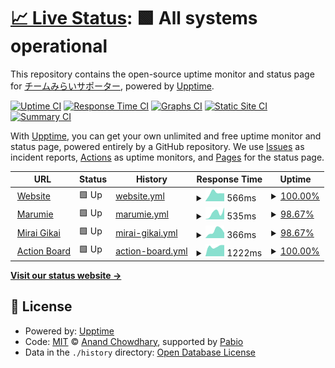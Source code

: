 # [📈 Live Status](https://team-mirai-volunteer.github.io/upptime): <!--live status--> **🟩 All systems operational**

This repository contains the open-source uptime monitor and status page for [チームみらいサポーター](https://team-mir.ai), powered by [Upptime](https://github.com/upptime/upptime).

[![Uptime CI](https://github.com/team-mirai-volunteer/upptime/workflows/Uptime%20CI/badge.svg)](https://github.com/team-mirai-volunteer/upptime/actions?query=workflow%3A%22Uptime+CI%22)
[![Response Time CI](https://github.com/team-mirai-volunteer/upptime/workflows/Response%20Time%20CI/badge.svg)](https://github.com/team-mirai-volunteer/upptime/actions?query=workflow%3A%22Response+Time+CI%22)
[![Graphs CI](https://github.com/team-mirai-volunteer/upptime/workflows/Graphs%20CI/badge.svg)](https://github.com/team-mirai-volunteer/upptime/actions?query=workflow%3A%22Graphs+CI%22)
[![Static Site CI](https://github.com/team-mirai-volunteer/upptime/workflows/Static%20Site%20CI/badge.svg)](https://github.com/team-mirai-volunteer/upptime/actions?query=workflow%3A%22Static+Site+CI%22)
[![Summary CI](https://github.com/team-mirai-volunteer/upptime/workflows/Summary%20CI/badge.svg)](https://github.com/team-mirai-volunteer/upptime/actions?query=workflow%3A%22Summary+CI%22)

With [Upptime](https://upptime.js.org), you can get your own unlimited and free uptime monitor and status page, powered entirely by a GitHub repository. We use [Issues](https://github.com/team-mirai-volunteer/upptime/issues) as incident reports, [Actions](https://github.com/team-mirai-volunteer/upptime/actions) as uptime monitors, and [Pages](https://team-mirai-volunteer.github.io/upptime) for the status page.

<!--start: status pages-->
<!-- This summary is generated by Upptime (https://github.com/upptime/upptime) -->
<!-- Do not edit this manually, your changes will be overwritten -->
<!-- prettier-ignore -->
| URL | Status | History | Response Time | Uptime |
| --- | ------ | ------- | ------------- | ------ |
| <img alt="" src="https://icons.duckduckgo.com/ip3/team-mir.ai.ico" height="13"> [Website](https://team-mir.ai) | 🟩 Up | [website.yml](https://github.com/team-mirai-volunteer/upptime/commits/HEAD/history/website.yml) | <details><summary><img alt="Response time graph" src="./graphs/website/response-time-week.png" height="20"> 566ms</summary><br><a href="https://team-mirai-volunteer.github.io/upptime/history/website"><img alt="Response time 566" src="https://img.shields.io/endpoint?url=https%3A%2F%2Fraw.githubusercontent.com%2Fteam-mirai-volunteer%2Fupptime%2FHEAD%2Fapi%2Fwebsite%2Fresponse-time.json"></a><br><a href="https://team-mirai-volunteer.github.io/upptime/history/website"><img alt="24-hour response time 566" src="https://img.shields.io/endpoint?url=https%3A%2F%2Fraw.githubusercontent.com%2Fteam-mirai-volunteer%2Fupptime%2FHEAD%2Fapi%2Fwebsite%2Fresponse-time-day.json"></a><br><a href="https://team-mirai-volunteer.github.io/upptime/history/website"><img alt="7-day response time 566" src="https://img.shields.io/endpoint?url=https%3A%2F%2Fraw.githubusercontent.com%2Fteam-mirai-volunteer%2Fupptime%2FHEAD%2Fapi%2Fwebsite%2Fresponse-time-week.json"></a><br><a href="https://team-mirai-volunteer.github.io/upptime/history/website"><img alt="30-day response time 566" src="https://img.shields.io/endpoint?url=https%3A%2F%2Fraw.githubusercontent.com%2Fteam-mirai-volunteer%2Fupptime%2FHEAD%2Fapi%2Fwebsite%2Fresponse-time-month.json"></a><br><a href="https://team-mirai-volunteer.github.io/upptime/history/website"><img alt="1-year response time 566" src="https://img.shields.io/endpoint?url=https%3A%2F%2Fraw.githubusercontent.com%2Fteam-mirai-volunteer%2Fupptime%2FHEAD%2Fapi%2Fwebsite%2Fresponse-time-year.json"></a></details> | <details><summary><a href="https://team-mirai-volunteer.github.io/upptime/history/website">100.00%</a></summary><a href="https://team-mirai-volunteer.github.io/upptime/history/website"><img alt="All-time uptime 100.00%" src="https://img.shields.io/endpoint?url=https%3A%2F%2Fraw.githubusercontent.com%2Fteam-mirai-volunteer%2Fupptime%2FHEAD%2Fapi%2Fwebsite%2Fuptime.json"></a><br><a href="https://team-mirai-volunteer.github.io/upptime/history/website"><img alt="24-hour uptime 100.00%" src="https://img.shields.io/endpoint?url=https%3A%2F%2Fraw.githubusercontent.com%2Fteam-mirai-volunteer%2Fupptime%2FHEAD%2Fapi%2Fwebsite%2Fuptime-day.json"></a><br><a href="https://team-mirai-volunteer.github.io/upptime/history/website"><img alt="7-day uptime 100.00%" src="https://img.shields.io/endpoint?url=https%3A%2F%2Fraw.githubusercontent.com%2Fteam-mirai-volunteer%2Fupptime%2FHEAD%2Fapi%2Fwebsite%2Fuptime-week.json"></a><br><a href="https://team-mirai-volunteer.github.io/upptime/history/website"><img alt="30-day uptime 100.00%" src="https://img.shields.io/endpoint?url=https%3A%2F%2Fraw.githubusercontent.com%2Fteam-mirai-volunteer%2Fupptime%2FHEAD%2Fapi%2Fwebsite%2Fuptime-month.json"></a><br><a href="https://team-mirai-volunteer.github.io/upptime/history/website"><img alt="1-year uptime 100.00%" src="https://img.shields.io/endpoint?url=https%3A%2F%2Fraw.githubusercontent.com%2Fteam-mirai-volunteer%2Fupptime%2FHEAD%2Fapi%2Fwebsite%2Fuptime-year.json"></a></details>
| <img alt="" src="https://icons.duckduckgo.com/ip3/marumie.team-mir.ai.ico" height="13"> [Marumie](https://marumie.team-mir.ai/o/team-mirai) | 🟩 Up | [marumie.yml](https://github.com/team-mirai-volunteer/upptime/commits/HEAD/history/marumie.yml) | <details><summary><img alt="Response time graph" src="./graphs/marumie/response-time-week.png" height="20"> 535ms</summary><br><a href="https://team-mirai-volunteer.github.io/upptime/history/marumie"><img alt="Response time 535" src="https://img.shields.io/endpoint?url=https%3A%2F%2Fraw.githubusercontent.com%2Fteam-mirai-volunteer%2Fupptime%2FHEAD%2Fapi%2Fmarumie%2Fresponse-time.json"></a><br><a href="https://team-mirai-volunteer.github.io/upptime/history/marumie"><img alt="24-hour response time 535" src="https://img.shields.io/endpoint?url=https%3A%2F%2Fraw.githubusercontent.com%2Fteam-mirai-volunteer%2Fupptime%2FHEAD%2Fapi%2Fmarumie%2Fresponse-time-day.json"></a><br><a href="https://team-mirai-volunteer.github.io/upptime/history/marumie"><img alt="7-day response time 535" src="https://img.shields.io/endpoint?url=https%3A%2F%2Fraw.githubusercontent.com%2Fteam-mirai-volunteer%2Fupptime%2FHEAD%2Fapi%2Fmarumie%2Fresponse-time-week.json"></a><br><a href="https://team-mirai-volunteer.github.io/upptime/history/marumie"><img alt="30-day response time 535" src="https://img.shields.io/endpoint?url=https%3A%2F%2Fraw.githubusercontent.com%2Fteam-mirai-volunteer%2Fupptime%2FHEAD%2Fapi%2Fmarumie%2Fresponse-time-month.json"></a><br><a href="https://team-mirai-volunteer.github.io/upptime/history/marumie"><img alt="1-year response time 535" src="https://img.shields.io/endpoint?url=https%3A%2F%2Fraw.githubusercontent.com%2Fteam-mirai-volunteer%2Fupptime%2FHEAD%2Fapi%2Fmarumie%2Fresponse-time-year.json"></a></details> | <details><summary><a href="https://team-mirai-volunteer.github.io/upptime/history/marumie">98.67%</a></summary><a href="https://team-mirai-volunteer.github.io/upptime/history/marumie"><img alt="All-time uptime 98.67%" src="https://img.shields.io/endpoint?url=https%3A%2F%2Fraw.githubusercontent.com%2Fteam-mirai-volunteer%2Fupptime%2FHEAD%2Fapi%2Fmarumie%2Fuptime.json"></a><br><a href="https://team-mirai-volunteer.github.io/upptime/history/marumie"><img alt="24-hour uptime 98.67%" src="https://img.shields.io/endpoint?url=https%3A%2F%2Fraw.githubusercontent.com%2Fteam-mirai-volunteer%2Fupptime%2FHEAD%2Fapi%2Fmarumie%2Fuptime-day.json"></a><br><a href="https://team-mirai-volunteer.github.io/upptime/history/marumie"><img alt="7-day uptime 98.67%" src="https://img.shields.io/endpoint?url=https%3A%2F%2Fraw.githubusercontent.com%2Fteam-mirai-volunteer%2Fupptime%2FHEAD%2Fapi%2Fmarumie%2Fuptime-week.json"></a><br><a href="https://team-mirai-volunteer.github.io/upptime/history/marumie"><img alt="30-day uptime 98.67%" src="https://img.shields.io/endpoint?url=https%3A%2F%2Fraw.githubusercontent.com%2Fteam-mirai-volunteer%2Fupptime%2FHEAD%2Fapi%2Fmarumie%2Fuptime-month.json"></a><br><a href="https://team-mirai-volunteer.github.io/upptime/history/marumie"><img alt="1-year uptime 98.67%" src="https://img.shields.io/endpoint?url=https%3A%2F%2Fraw.githubusercontent.com%2Fteam-mirai-volunteer%2Fupptime%2FHEAD%2Fapi%2Fmarumie%2Fuptime-year.json"></a></details>
| <img alt="" src="https://icons.duckduckgo.com/ip3/gikai.team-mir.ai.ico" height="13"> [Mirai Gikai](https://gikai.team-mir.ai) | 🟩 Up | [mirai-gikai.yml](https://github.com/team-mirai-volunteer/upptime/commits/HEAD/history/mirai-gikai.yml) | <details><summary><img alt="Response time graph" src="./graphs/mirai-gikai/response-time-week.png" height="20"> 366ms</summary><br><a href="https://team-mirai-volunteer.github.io/upptime/history/mirai-gikai"><img alt="Response time 366" src="https://img.shields.io/endpoint?url=https%3A%2F%2Fraw.githubusercontent.com%2Fteam-mirai-volunteer%2Fupptime%2FHEAD%2Fapi%2Fmirai-gikai%2Fresponse-time.json"></a><br><a href="https://team-mirai-volunteer.github.io/upptime/history/mirai-gikai"><img alt="24-hour response time 366" src="https://img.shields.io/endpoint?url=https%3A%2F%2Fraw.githubusercontent.com%2Fteam-mirai-volunteer%2Fupptime%2FHEAD%2Fapi%2Fmirai-gikai%2Fresponse-time-day.json"></a><br><a href="https://team-mirai-volunteer.github.io/upptime/history/mirai-gikai"><img alt="7-day response time 366" src="https://img.shields.io/endpoint?url=https%3A%2F%2Fraw.githubusercontent.com%2Fteam-mirai-volunteer%2Fupptime%2FHEAD%2Fapi%2Fmirai-gikai%2Fresponse-time-week.json"></a><br><a href="https://team-mirai-volunteer.github.io/upptime/history/mirai-gikai"><img alt="30-day response time 366" src="https://img.shields.io/endpoint?url=https%3A%2F%2Fraw.githubusercontent.com%2Fteam-mirai-volunteer%2Fupptime%2FHEAD%2Fapi%2Fmirai-gikai%2Fresponse-time-month.json"></a><br><a href="https://team-mirai-volunteer.github.io/upptime/history/mirai-gikai"><img alt="1-year response time 366" src="https://img.shields.io/endpoint?url=https%3A%2F%2Fraw.githubusercontent.com%2Fteam-mirai-volunteer%2Fupptime%2FHEAD%2Fapi%2Fmirai-gikai%2Fresponse-time-year.json"></a></details> | <details><summary><a href="https://team-mirai-volunteer.github.io/upptime/history/mirai-gikai">98.67%</a></summary><a href="https://team-mirai-volunteer.github.io/upptime/history/mirai-gikai"><img alt="All-time uptime 98.67%" src="https://img.shields.io/endpoint?url=https%3A%2F%2Fraw.githubusercontent.com%2Fteam-mirai-volunteer%2Fupptime%2FHEAD%2Fapi%2Fmirai-gikai%2Fuptime.json"></a><br><a href="https://team-mirai-volunteer.github.io/upptime/history/mirai-gikai"><img alt="24-hour uptime 98.67%" src="https://img.shields.io/endpoint?url=https%3A%2F%2Fraw.githubusercontent.com%2Fteam-mirai-volunteer%2Fupptime%2FHEAD%2Fapi%2Fmirai-gikai%2Fuptime-day.json"></a><br><a href="https://team-mirai-volunteer.github.io/upptime/history/mirai-gikai"><img alt="7-day uptime 98.67%" src="https://img.shields.io/endpoint?url=https%3A%2F%2Fraw.githubusercontent.com%2Fteam-mirai-volunteer%2Fupptime%2FHEAD%2Fapi%2Fmirai-gikai%2Fuptime-week.json"></a><br><a href="https://team-mirai-volunteer.github.io/upptime/history/mirai-gikai"><img alt="30-day uptime 98.67%" src="https://img.shields.io/endpoint?url=https%3A%2F%2Fraw.githubusercontent.com%2Fteam-mirai-volunteer%2Fupptime%2FHEAD%2Fapi%2Fmirai-gikai%2Fuptime-month.json"></a><br><a href="https://team-mirai-volunteer.github.io/upptime/history/mirai-gikai"><img alt="1-year uptime 98.67%" src="https://img.shields.io/endpoint?url=https%3A%2F%2Fraw.githubusercontent.com%2Fteam-mirai-volunteer%2Fupptime%2FHEAD%2Fapi%2Fmirai-gikai%2Fuptime-year.json"></a></details>
| <img alt="" src="https://icons.duckduckgo.com/ip3/action.team-mir.ai.ico" height="13"> [Action Board](https://action.team-mir.ai) | 🟩 Up | [action-board.yml](https://github.com/team-mirai-volunteer/upptime/commits/HEAD/history/action-board.yml) | <details><summary><img alt="Response time graph" src="./graphs/action-board/response-time-week.png" height="20"> 1222ms</summary><br><a href="https://team-mirai-volunteer.github.io/upptime/history/action-board"><img alt="Response time 1222" src="https://img.shields.io/endpoint?url=https%3A%2F%2Fraw.githubusercontent.com%2Fteam-mirai-volunteer%2Fupptime%2FHEAD%2Fapi%2Faction-board%2Fresponse-time.json"></a><br><a href="https://team-mirai-volunteer.github.io/upptime/history/action-board"><img alt="24-hour response time 1222" src="https://img.shields.io/endpoint?url=https%3A%2F%2Fraw.githubusercontent.com%2Fteam-mirai-volunteer%2Fupptime%2FHEAD%2Fapi%2Faction-board%2Fresponse-time-day.json"></a><br><a href="https://team-mirai-volunteer.github.io/upptime/history/action-board"><img alt="7-day response time 1222" src="https://img.shields.io/endpoint?url=https%3A%2F%2Fraw.githubusercontent.com%2Fteam-mirai-volunteer%2Fupptime%2FHEAD%2Fapi%2Faction-board%2Fresponse-time-week.json"></a><br><a href="https://team-mirai-volunteer.github.io/upptime/history/action-board"><img alt="30-day response time 1222" src="https://img.shields.io/endpoint?url=https%3A%2F%2Fraw.githubusercontent.com%2Fteam-mirai-volunteer%2Fupptime%2FHEAD%2Fapi%2Faction-board%2Fresponse-time-month.json"></a><br><a href="https://team-mirai-volunteer.github.io/upptime/history/action-board"><img alt="1-year response time 1222" src="https://img.shields.io/endpoint?url=https%3A%2F%2Fraw.githubusercontent.com%2Fteam-mirai-volunteer%2Fupptime%2FHEAD%2Fapi%2Faction-board%2Fresponse-time-year.json"></a></details> | <details><summary><a href="https://team-mirai-volunteer.github.io/upptime/history/action-board">100.00%</a></summary><a href="https://team-mirai-volunteer.github.io/upptime/history/action-board"><img alt="All-time uptime 100.00%" src="https://img.shields.io/endpoint?url=https%3A%2F%2Fraw.githubusercontent.com%2Fteam-mirai-volunteer%2Fupptime%2FHEAD%2Fapi%2Faction-board%2Fuptime.json"></a><br><a href="https://team-mirai-volunteer.github.io/upptime/history/action-board"><img alt="24-hour uptime 100.00%" src="https://img.shields.io/endpoint?url=https%3A%2F%2Fraw.githubusercontent.com%2Fteam-mirai-volunteer%2Fupptime%2FHEAD%2Fapi%2Faction-board%2Fuptime-day.json"></a><br><a href="https://team-mirai-volunteer.github.io/upptime/history/action-board"><img alt="7-day uptime 100.00%" src="https://img.shields.io/endpoint?url=https%3A%2F%2Fraw.githubusercontent.com%2Fteam-mirai-volunteer%2Fupptime%2FHEAD%2Fapi%2Faction-board%2Fuptime-week.json"></a><br><a href="https://team-mirai-volunteer.github.io/upptime/history/action-board"><img alt="30-day uptime 100.00%" src="https://img.shields.io/endpoint?url=https%3A%2F%2Fraw.githubusercontent.com%2Fteam-mirai-volunteer%2Fupptime%2FHEAD%2Fapi%2Faction-board%2Fuptime-month.json"></a><br><a href="https://team-mirai-volunteer.github.io/upptime/history/action-board"><img alt="1-year uptime 100.00%" src="https://img.shields.io/endpoint?url=https%3A%2F%2Fraw.githubusercontent.com%2Fteam-mirai-volunteer%2Fupptime%2FHEAD%2Fapi%2Faction-board%2Fuptime-year.json"></a></details>

<!--end: status pages-->

[**Visit our status website →**](https://team-mirai-volunteer.github.io/upptime)

## 📄 License

- Powered by: [Upptime](https://github.com/upptime/upptime)
- Code: [MIT](./LICENSE) © [Anand Chowdhary](https://anandchowdhary.com), supported by [Pabio](https://pabio.com)
- Data in the `./history` directory: [Open Database License](https://opendatacommons.org/licenses/odbl/1-0/)
